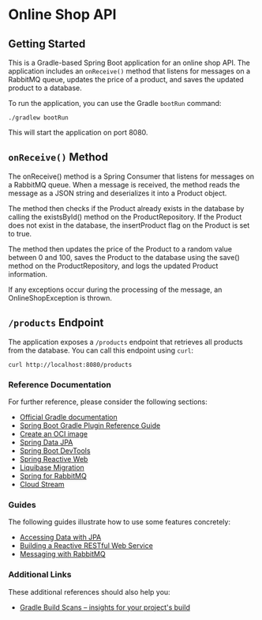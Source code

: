# Online Shop API
## Getting Started

This is a Gradle-based Spring Boot application for an online shop API. The application includes an `onReceive()` method that listens for messages on a RabbitMQ queue, updates the price of a product, and saves the updated product to a database.

To run the application, you can use the Gradle `bootRun` command:

```./gradlew bootRun```

This will start the application on port 8080.

## `onReceive()` Method

The onReceive() method is a Spring Consumer that listens for messages on a RabbitMQ queue. When a message is received, the method reads the message as a JSON string and deserializes it into a Product object.

The method then checks if the Product already exists in the database by calling the existsById() method on the ProductRepository. If the Product does not exist in the database, the insertProduct flag on the Product is set to true.

The method then updates the price of the Product to a random value between 0 and 100, saves the Product to the database using the save() method on the ProductRepository, and logs the updated Product information.

If any exceptions occur during the processing of the message, an OnlineShopException is thrown.
## `/products` Endpoint

The application exposes a `/products` endpoint that retrieves all products from the database. You can call this endpoint using `curl`:

```curl http://localhost:8080/products```

### Reference Documentation

For further reference, please consider the following sections:

* [Official Gradle documentation](https://docs.gradle.org)
* [Spring Boot Gradle Plugin Reference Guide](https://docs.spring.io/spring-boot/docs/3.0.4/gradle-plugin/reference/html/)
* [Create an OCI image](https://docs.spring.io/spring-boot/docs/3.0.4/gradle-plugin/reference/html/#build-image)
* [Spring Data JPA](https://docs.spring.io/spring-boot/docs/3.0.4/reference/htmlsingle/#data.sql.jpa-and-spring-data)
* [Spring Boot DevTools](https://docs.spring.io/spring-boot/docs/3.0.4/reference/htmlsingle/#using.devtools)
* [Spring Reactive Web](https://docs.spring.io/spring-boot/docs/3.0.4/reference/htmlsingle/#web.reactive)
* [Liquibase Migration](https://docs.spring.io/spring-boot/docs/3.0.4/reference/htmlsingle/#howto.data-initialization.migration-tool.liquibase)
* [Spring for RabbitMQ](https://docs.spring.io/spring-boot/docs/3.0.4/reference/htmlsingle/#messaging.amqp)
* [Cloud Stream](https://docs.spring.io/spring-cloud-stream/docs/current/reference/html/spring-cloud-stream.html#spring-cloud-stream-overview-introducing)

### Guides

The following guides illustrate how to use some features concretely:

* [Accessing Data with JPA](https://spring.io/guides/gs/accessing-data-jpa/)
* [Building a Reactive RESTful Web Service](https://spring.io/guides/gs/reactive-rest-service/)
* [Messaging with RabbitMQ](https://spring.io/guides/gs/messaging-rabbitmq/)

### Additional Links

These additional references should also help you:

* [Gradle Build Scans – insights for your project's build](https://scans.gradle.com#gradle)

